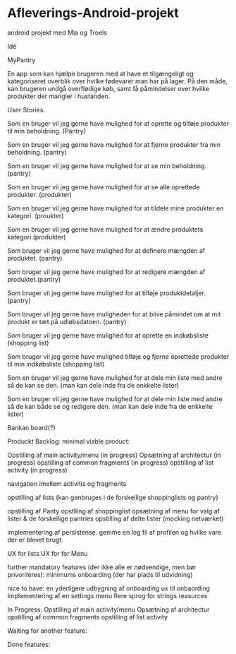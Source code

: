 # Afleverings-Android-projekt
android projekt med Mia og Troels

Idé

MyPantry

En app som kan hjælpe brugeren med at have et tilgængeligt og kategoriseret overblik over hvilke fødevarer man har på lager. 
På den måde, kan brugeren undgå overflødige køb, samt få påmindelser over hvilke produkter der mangler i hustanden.



User Stories.

Som en bruger vil jeg gerne have mulighed for at oprette og tilføje produkter til min beholdning. (Pantry)

Som en bruger vil jeg gerne have mulighed for at fjerne produkter fra min beholdning. (pantry)

Som en bruger vil jeg gerne have mulighed for at se min beholdning. (pantry)

Som en bruger vil jeg gerne have mulighed for at se alle oprettede produkter. (produkter)

Som en bruger vil jeg gerne have mulighed for at tildele mine produkter en kategori. (proukter)

Som en bruger vil jeg gerne have mulighed for at ændre produktets kategori.(produkter)



Som bruger vil jeg gerne have mulighed for at definere mængden af produktet. (pantry)

Som bruger vil jeg gerne have mulighed for at redigere mængden af produktet.(pantry)

Som bruger vil jeg gerne have mulighed for at tilføje produktdetaljer. (pantry)

Som bruger vil jeg gerne have muligheden for at blive påmindet om at mit produkt er tæt på udløbsdatoen. (pantry)


Som bruger vil jeg gerne have mulighed for at oprette en indkøbsliste (shopping list)

Som bruger vil jeg gerne have mulighed tilføje og fjerne oprettede produkter til min indkøbsliste (shopping list)



Som en bruger vil jeg gerne have mulighed for at dele min liste med andre så de kan se den. (man kan dele inde fra de enkkelte lister)

Som en bruger vil jeg gerne have mulighed for at dele min liste med andre så de kan både se og redigere den. (man kan dele inde fra de enkkelte lister)




Bankan board(?)


Produckt Backlog:
minimal viable product:

Opstilling af main activity/menu (in progress)
Opsætning af architectur (in progress)
opstilling af common fragments (in progress)
opstilling af list activity (in progress)

navigation imellem activitis og fragments

opstilling af lists (kan genbruges i de forskellige shoppinglists og pantry)

opstilling af Panty
opstlling af shoppinglist
opsætning af menu for valg af lister & de forskellige pantries
opstilling af delte lister (mocking netværket)

implementering af persistense. gemme en log fil af profilen og hvilke vare der er blevet brugt.

UX for lists
UX for for Menu


further mandatory features (der ikke alle er nødvendige, men bør privoriteres):
minimums onboarding (der har plads til udvidning)


nice to have:
en yderligere udbygning af onboarding
ux til onbaording
Implementering af en settings menu
flere sprog for strings reasurces



In Progress:
Opstilling af main activity/menu
Opsætning af architectur
opstilling af common fragments
opstilling af list activity

Waiting for another feature:


Done features:
